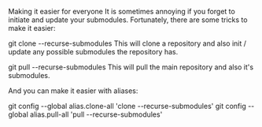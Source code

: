 Making it easier for everyone
It is sometimes annoying if you forget to initiate and update your submodules. Fortunately, there are some tricks to make it easier:

git clone --recurse-submodules
This will clone a repository and also init / update any possible submodules the repository has.

git pull --recurse-submodules
This will pull the main repository and also it's submodules.

And you can make it easier with aliases:

git config --global alias.clone-all 'clone --recurse-submodules'
git config --global alias.pull-all 'pull --recurse-submodules'